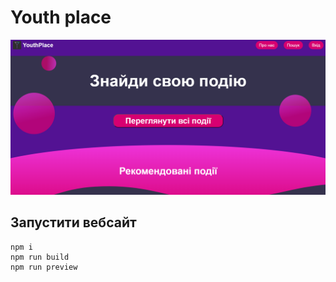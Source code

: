 # Youth place

![alt text](images/image.png)

## Запустити вебсайт
```
npm i
npm run build
npm run preview
```
